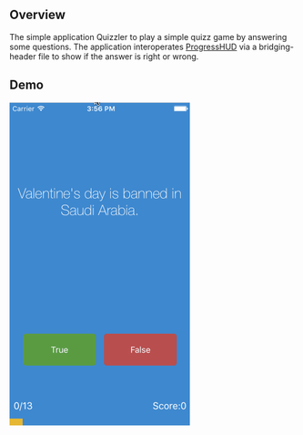 ## Overview

The simple application Quizzler to play a simple quizz game by answering some questions. The application interoperates [ProgressHUD](https://github.com/relatedcode/ProgressHUD) via a bridging-header file to show if the answer is right or wrong.

## Demo

![Quizzler](../Images/Quizzler.gif)
